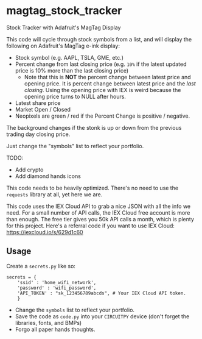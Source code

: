# magtag_stock_tracker
Stock Tracker with Adafruit's MagTag Display

This code will cycle through stock symbols from a list, and will display the following on Adafruit's MagTag e-ink display:

* Stock symbol (e.g. AAPL, TSLA, GME, etc.)
* Percent change from last closing price (e.g. ```10%``` if the latest updated price is 10% more than the last closing price)
    - Note that this is **NOT** the percent change between latest price and opening price. It is percent change between latest price and the _last closing_. Using the opening price with IEX is weird because the opening price turns to NULL after hours. 
* Latest share price
* Market Open / Closed
* Neopixels are green / red if the Percent Change is positive / negative.  

The background changes if the stonk is up or down from the previous trading day closing price. 

Just change the "symbols" list to reflect your portfolio. 

TODO:

- Add crypto
- Add diamond hands icons

This code needs to be heavily optimized. There's no need to use the ```requests``` library at all, yet here we are. 

This code uses the IEX Cloud API to grab a nice JSON with all the info we need. For a small number of API calls, the IEX Cloud free account is more than enough.
The free tier gives you 50k API calls a month, which is plenty for this project. Here's a referral code if you want to use IEX Cloud: https://iexcloud.io/s/629d1c60

## Usage
Create a ```secrets.py``` like so:

```
secrets = {
    'ssid' : 'home_wifi_network',
    'password' : 'wifi_password',
    'API_TOKEN' : "sk_123456789abcds", # Your IEX Cloud API token. 
    }
```
* Change the ```symbols``` list to reflect your portfolio. 
* Save the code as ```code.py``` into your ```CIRCUITPY``` device (don't forget the libraries, fonts, and BMPs)
* Forgo all paper hands thoughts. 
